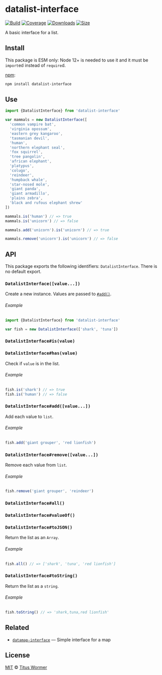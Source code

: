 # datalist-interface

[![Build][build-badge]][build]
[![Coverage][coverage-badge]][coverage]
[![Downloads][downloads-badge]][downloads]
[![Size][size-badge]][size]

A basic interface for a list.

## Install

This package is ESM only: Node 12+ is needed to use it and it must be `import`ed
instead of `require`d.

[npm][]:

```sh
npm install datalist-interface
```

## Use

```js
import {DatalistInterface} from 'datalist-interface'

var mammals = new DatalistInterface([
  'common vampire bat',
  'virginia opossum',
  'eastern grey kangaroo',
  'tasmanian devil',
  'human',
  'northern elephant seal',
  'fox squirrel',
  'tree pangolin',
  'african elephant',
  'platypus',
  'colugo',
  'reindeer',
  'humpback whale',
  'star-nosed mole',
  'giant panda',
  'giant armadillo',
  'plains zebra',
  'black and rufous elephant shrew'
])

mammals.is('human') // => true
mammals.is('unicorn') // => false

mammals.add('unicorn').is('unicorn') // => true

mammals.remove('unicorn').is('unicorn') // => false
```

## API

This package exports the following identifiers: `DatalistInterface`.
There is no default export.

### `DatalistInterface([value...])`

Create a new instance.
Values are passed to [`#add()`][add].

###### Example

```js
import {DatalistInterface} from 'datalist-interface'

var fish = new DatalistInterface(['shark', 'tuna'])
```

### `DatalistInterface#is(value)`

### `DatalistInterface#has(value)`

Check if `value` is in the list.

###### Example

```js
fish.is('shark') // => true
fish.is('human') // => false
```

### `DatalistInterface#add([value...])`

Add each value to `list`.

###### Example

```js
fish.add('giant grouper', 'red lionfish')
```

### `DatalistInterface#remove([value...])`

Remove each value from `list`.

###### Example

```js
fish.remove('giant grouper', 'reindeer')
```

### `DatalistInterface#all()`

### `DatalistInterface#valueOf()`

### `DatalistInterface#toJSON()`

Return the list as an `Array`.

###### Example

```js
fish.all() // => ['shark', 'tuna', 'red lionfish']
```

### `DatalistInterface#toString()`

Return the list as a `string`.

###### Example

```js
fish.toString() // => 'shark,tuna,red lionfish'
```

## Related

*   [`datamap-interface`](https://github.com/wooorm/datamap-interface)
    — Simple interface for a map

## License

[MIT][license] © [Titus Wormer][author]

<!-- Definitions -->

[build-badge]: https://github.com/wooorm/datalist-interface/workflows/main/badge.svg

[build]: https://github.com/wooorm/datalist-interface/actions

[coverage-badge]: https://img.shields.io/codecov/c/github/wooorm/datalist-interface.svg

[coverage]: https://codecov.io/github/wooorm/datalist-interface

[downloads-badge]: https://img.shields.io/npm/dm/datalist-interface.svg

[downloads]: https://www.npmjs.com/package/datalist-interface

[size-badge]: https://img.shields.io/bundlephobia/minzip/datalist-interface.svg

[size]: https://bundlephobia.com/result?p=datalist-interface

[npm]: https://docs.npmjs.com/cli/install

[license]: license

[author]: https://wooorm.com

[add]: #datalistinterfaceaddvalue
